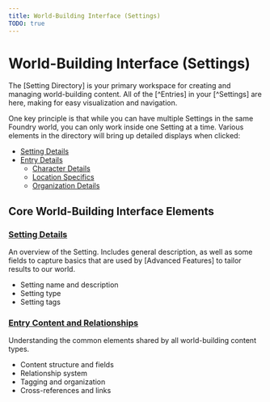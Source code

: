 ```yaml
---
title: World-Building Interface (Settings)
TODO: true
---
```

# World-Building Interface (Settings)

The [Setting Directory] is your primary workspace for creating and managing world-building content. All of the [^Entries] in your [^Settings] are here, making for easy visualization and navigation.

One key principle is that while you can have multiple Settings in the same Foundry world, you can only work inside one Setting at a time.
Various elements in the directory will bring up detailed displays when clicked:
* [Setting Details](./content/setting)
* [Entry Details](./content/entry)
    * [Character Details](./content/character)
    * [Location Specifics](./content/location)
    * [Organization Details](./content/organization)


## Core World-Building Interface Elements

### [Setting Details](./content/setting)
An overview of the Setting.  Includes general description, as well as some fields to capture basics that are used by [Advanced Features] to tailor results to our world.

- Setting name and description
- Setting type
- Setting tags

### [Entry Content and Relationships](./content/entry)
Understanding the common elements shared by all world-building content types.

- Content structure and fields
- Relationship system
- Tagging and organization
- Cross-references and links


